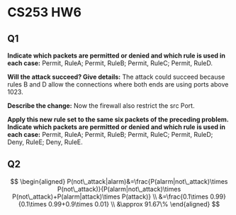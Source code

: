 # CS253 HW6
## Q1
**Indicate which packets are permitted or denied and which rule is used in each case:**
Permit, RuleA; Permit, RuleB; Permit, RuleC; Permit, RuleD.

**Will the attack succeed? Give details:**
The attack could succeed because rules B and D allow the connections where both ends are using ports above 1023.

**Describe the change:**
Now the firewall also restrict the src Port.

**Apply this new rule set to the same six packets of the preceding problem. Indicate which packets are permitted or denied and which rule is used in each case:**
Permit, RuleA; Permit, RuleB; Permit, RuleC; Permit, RuleD; Deny, RuleE; Deny, RuleE.

## Q2
$$
\begin{aligned}
    P(not\_attack|alarm)&=\frac{P(alarm|not\_attack)\times P(not\_attack)}{P(alarm|not\_attack)\times P(not\_attack)+P(alarm|attack)\times P(attack)} \\
    &=\frac{0.1\times 0.99}{0.1\times 0.99+0.9\times 0.01} \\
    &\approx 91.67\%
\end{aligned}
$$
